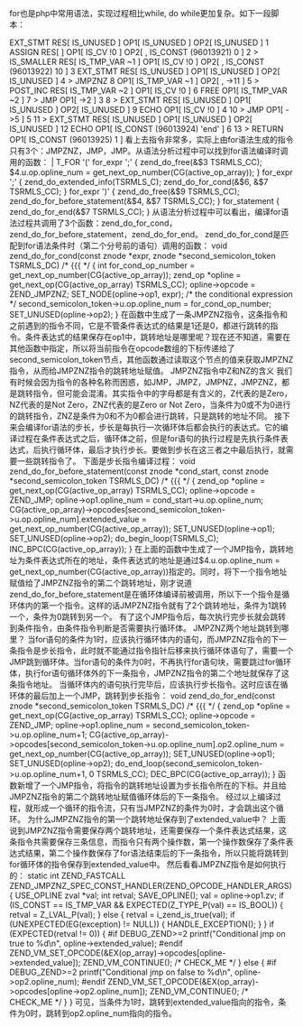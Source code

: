 for也是php中常用语法，实现过程相比while, do while更加复杂。如下一段脚本：

<?php
for($i=0; $i<10; $i++){
    echo $i;
}
echo "end";
生成的指令序列如下：

compiled vars:  !0 = $i
line     #* E I O op                           fetch          ext  return  operands
-------------------------------------------------------------------------------------
   2     0  E >   EXT_STMT                                          RES[  IS_UNUSED  ]         OP1[  IS_UNUSED  ] OP2[  IS_UNUSED  ]
         1        ASSIGN                                            RES[  ]         OP1[  IS_CV !0 ] OP2[ ,  IS_CONST (96013921) 0 ]
         2    >   IS_SMALLER                                        RES[  IS_TMP_VAR ~1 ]       OP1[  IS_CV !0 ] OP2[ ,  IS_CONST (96013922) 10 ]
         3        EXT_STMT                                          RES[  IS_UNUSED  ]         OP1[  IS_UNUSED  ] OP2[  IS_UNUSED  ]
         4      > JMPZNZ                                        8           OP1[  IS_TMP_VAR ~1 ] OP2[ , ->11 ]
         5    >   POST_INC                                          RES[  IS_TMP_VAR ~2 ]       OP1[  IS_CV !0 ]
         6        FREE                                                      OP1[  IS_TMP_VAR ~2 ]
         7      > JMP                                                       OP1[ ->2 ]
   3     8    >   EXT_STMT                                          RES[  IS_UNUSED  ]         OP1[  IS_UNUSED  ] OP2[  IS_UNUSED  ]
         9        ECHO                                                      OP1[  IS_CV !0 ]
   4    10      > JMP                                                       OP1[ ->5 ]
   5    11    >   EXT_STMT                                          RES[  IS_UNUSED  ]         OP1[  IS_UNUSED  ] OP2[  IS_UNUSED  ]
        12        ECHO                                                      OP1[  IS_CONST (96013924) 'end' ]
   6    13      > RETURN                                                    OP1[  IS_CONST (96013925) 1 ]
看上去指令非常多，实际上由for语法生成的指令只有3个：JMPZNZ，JMP，JMP。从语法分析过程中可以找到for语法编译时调用的函数：

|   T_FOR
        '('
            for_expr
        ';' { zend_do_free(&$3 TSRMLS_CC); $4.u.op.opline_num = get_next_op_number(CG(active_op_array)); }
            for_expr
        ';' { zend_do_extended_info(TSRMLS_C); zend_do_for_cond(&$6, &$7 TSRMLS_CC); }
            for_expr
        ')' { zend_do_free(&$9 TSRMLS_CC); zend_do_for_before_statement(&$4, &$7 TSRMLS_CC); }
    for_statement { zend_do_for_end(&$7 TSRMLS_CC); }
从语法分析过程中可以看出，编译for语法过程共调用了3个函数：zend_do_for_cond，zend_do_for_before_statement，zend_do_for_end。

zend_do_for_cond是匹配到for语法条件时（第二个分号前的语句）调用的函数：

void zend_do_for_cond(const znode *expr, znode *second_semicolon_token TSRMLS_DC) /* {{{ */
{
	int for_cond_op_number = get_next_op_number(CG(active_op_array));
	zend_op *opline = get_next_op(CG(active_op_array) TSRMLS_CC);

	opline->opcode = ZEND_JMPZNZ;
	SET_NODE(opline->op1, expr);  /* the conditional expression */
	second_semicolon_token->u.op.opline_num = for_cond_op_number;
	SET_UNUSED(opline->op2);
}
在函数中生成了一条JMPZNZ指令，这条指令和之前遇到的指令不同，它是不管条件表达式的结果是1还是0，都进行跳转的指令。条件表达式的结果保存在op1中，跳转地址是哪里呢？现在还不知道，需要在其他函数中指定，所以将当前指令在opcode数组的下标传递给了second_semicolon_token节点，其他函数通过读取这个节点的值来获取JMPZNZ指令，从而给JMPZNZ指令的跳转地址赋值。

JMPZNZ指令中Z和NZ的含义

我们有时候会因为指令的各种名称而困惑，如JMP，JMPZ，JMPNZ，JMPZNZ，都是跳转指令，但可能会混淆。其实指令中的字母都是有含义的，Z代表的是Zero，NZ代表的是Not Zero，ZNZ代表的是Zero or Not Zero，当条件为0或不为0进行的跳转指令，ZNZ是条件为0和不为0都会进行跳转，只是跳转的地址不同。

接下来会编译for语法的步长，步长是每执行一次循环体后都会执行的表达式。它的编译过程在条件表达式之后，循环体之前，但是for语句的执行过程是先执行条件表达式，后执行循环体，最后才执行步长。要做到步长在这三者之中最后执行，就需要一些跳转指令了。

下面是步长指令编译过程：

void zend_do_for_before_statement(const znode *cond_start, const znode *second_semicolon_token TSRMLS_DC) /* {{{ */
{
	zend_op *opline = get_next_op(CG(active_op_array) TSRMLS_CC);

	opline->opcode = ZEND_JMP;
	opline->op1.opline_num = cond_start->u.op.opline_num;
	CG(active_op_array)->opcodes[second_semicolon_token->u.op.opline_num].extended_value = get_next_op_number(CG(active_op_array));
	SET_UNUSED(opline->op1);
	SET_UNUSED(opline->op2);

	do_begin_loop(TSRMLS_C);

	INC_BPC(CG(active_op_array));
}
在上面的函数中生成了一个JMP指令，跳转地址为条件表达式所在的地址，条件表达式的地址是通过$4.u.op.opline_num = get_next_op_number(CG(active_op_array))指定的。同时，将下一个指令地址赋值给了JMPZNZ指令的第二个跳转地址，刚才说道zend_do_for_before_statement是在循环体编译前被调用，所以下一个指令是循环体内的第一个指令。这样的话JMPZNZ指令就有了2个跳转地址，条件为1跳转一个，条件为0跳转到另一个。

有了这个JMP指令后，每次执行完步长就会跳转到条件指令，由条件指令判断是否需要执行循环体。

JMPZNZ两个地址跳转到哪里？

当for语句的条件为1时，应该执行循环体内的语句，而JMPZNZ指令的下一条指令是步长指令，此时就不能通过指令指针后移来执行循环体语句了，需要一个JMP跳到循环体。当for语句的条件为0时，不再执行for语句块，需要跳过for循环体，执行for语句循环体外的下一条指令，JMPZNZ指令的第二个地址就保存了这条指令地址。

当循环体内的语句执行完毕后，应该执行步长指令。这时应该在循环体的最后加上一个JMP，跳转到步长指令：

void zend_do_for_end(const znode *second_semicolon_token TSRMLS_DC) /* {{{ */
{
	zend_op *opline = get_next_op(CG(active_op_array) TSRMLS_CC);

	opline->opcode = ZEND_JMP;
	opline->op1.opline_num = second_semicolon_token->u.op.opline_num+1;
	CG(active_op_array)->opcodes[second_semicolon_token->u.op.opline_num].op2.opline_num = get_next_op_number(CG(active_op_array));
	SET_UNUSED(opline->op1);
	SET_UNUSED(opline->op2);

	do_end_loop(second_semicolon_token->u.op.opline_num+1, 0 TSRMLS_CC);

	DEC_BPC(CG(active_op_array));
}
函数新增了一个JMP指令，将指令的跳转地址设置为步长指令所在的下标。并且给JMPZNZ指令的第二个跳转地址赋值循环体后的下一条指令。

经过以上编译过程，就形成一个循环的指令流，只有当JMPZNZ的条件为0时，才会跳出这个循环。

为什么JMPZNZ指令的第一个跳转地址保存到了extended_value中？

上面说到JMPZNZ指令需要保存两个跳转地址，还需要保存一个条件表达式结果，这条指令共需要保存三条信息，而指令只有两个操作数，第一个操作数保存了条件表达式结果，第二个操作数保存了for语法结束后的下一条指令，所以只能将跳转到for循环体的指令保存到extended_value中。

然后看看JMPZNZ指令是如何执行的：

static int ZEND_FASTCALL  ZEND_JMPZNZ_SPEC_CONST_HANDLER(ZEND_OPCODE_HANDLER_ARGS)
{
	USE_OPLINE

	zval *val;
	int retval;

	SAVE_OPLINE();
	val = opline->op1.zv;

	if (IS_CONST == IS_TMP_VAR && EXPECTED(Z_TYPE_P(val) == IS_BOOL)) {
		retval = Z_LVAL_P(val);
	} else {
		retval = i_zend_is_true(val);

		if (UNEXPECTED(EG(exception) != NULL)) {
			HANDLE_EXCEPTION();
		}
	}
	if (EXPECTED(retval != 0)) {
#if DEBUG_ZEND>=2
		printf("Conditional jmp on true to %d\n", opline->extended_value);
#endif
		ZEND_VM_SET_OPCODE(&EX(op_array)->opcodes[opline->extended_value]);
		ZEND_VM_CONTINUE(); /* CHECK_ME */
	} else {
#if DEBUG_ZEND>=2
		printf("Conditional jmp on false to %d\n", opline->op2.opline_num);
#endif
		ZEND_VM_SET_OPCODE(&EX(op_array)->opcodes[opline->op2.opline_num]);
		ZEND_VM_CONTINUE(); /* CHECK_ME */
	}
}
可见，当条件为1时，跳转到extended_value指向的指令，条件为0时，跳转到op2.opline_num指向的指令。